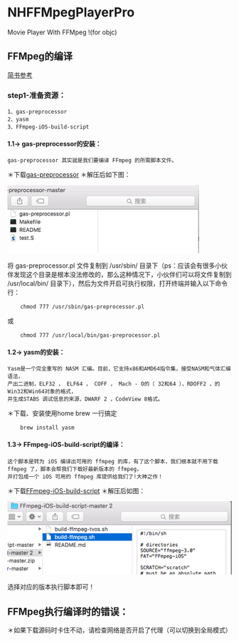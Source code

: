 # NHFFMpegPlayerPro
Movie Player With FFMpeg !(for objc)

## FFMpeg的编译
[简书参考](http://www.jianshu.com/p/ec432a8f5729)
### step1-准备资源：
```
1、gas-preprocessor
2、yasm
3、FFmpeg-iOS-build-script
```

#### 1.1-> gas-preprocessor的安装：
```
gas-preprocessor 其实就是我们要编译 FFmpeg 的所需脚本文件。
```
＊下载[gas-preprocessor](https://github.com/libav/gas-preprocessor)
＊解压后如下图：

![image](https://raw.githubusercontent.com/iFindTA/screenshots/master/ffmpeg_0.png)

将 gas-preprocessor.pl 文件复制到 /usr/sbin/ 目录下（ps：应该会有很多小伙伴发现这个目录是根本没法修改的，那么这种情况下，小伙伴们可以将文件复制到 /usr/local/bin/ 目录下），然后为文件开启可执行权限，打开终端并输入以下命令行：
```
	chmod 777 /usr/sbin/gas-preprocessor.pl
```
或
```
	chmod 777 /usr/local/bin/gas-preprocessor.pl
```
#### 1.2-> yasm的安装：
```
Yasm是一个完全重写的 NASM 汇编。目前，它支持x86和AMD64指令集，接受NASM和气体汇编语法，
产出二进制，ELF32 ， ELF64 ， COFF ， Mach - O的（ 32和64 ），RDOFF2 ，的Win32和Win64对象的格式，
并生成STABS 调试信息的来源，DWARF 2 ，CodeView 8格式。
```
＊下载、安装使用home brew 一行搞定
```
	brew install yasm
```
#### 1.3-> FFmpeg-iOS-build-script的编译：
```
这个脚本是转为 iOS 编译出可用的 ffmpeg 的库，有了这个脚本，我们根本就不用下载 ffmpeg 了，脚本会帮我们下载好最新版本的 ffmpeg，
并打包成一个 iOS 可用的 ffmpeg 库提供给我们了!大神之作！
```
＊下载[FFmpeg-iOS-build-script](https://github.com/kewlbear/FFmpeg-iOS-build-script)
＊解压后如图：

![image](https://raw.githubusercontent.com/iFindTA/screenshots/master/ffmpeg_1.png)

选择对应的版本执行脚本即可！

## FFMpeg执行编译时的错误：
＊如果下载源码时卡住不动，请检查网络是否开启了代理（可以切换到全局模式）